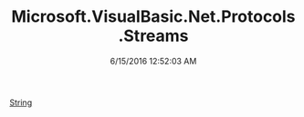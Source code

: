 ﻿---
title: Microsoft.VisualBasic.Net.Protocols.Streams
date: 6/15/2016 12:52:03 AM
---

[String](T-Microsoft.VisualBasic.Net.Protocols.Streams.String.html)
